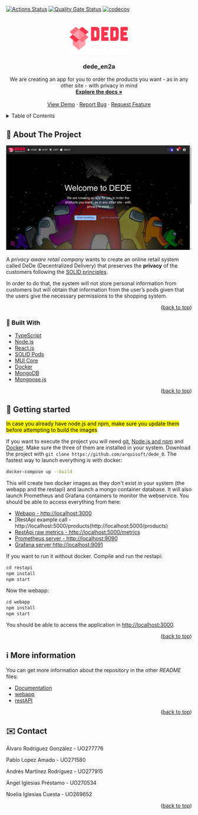 <!-- PROJECT SHIELDS -->

[![Actions Status](https://github.com/arquisoft/dede_0/workflows/CI%20for%20ASW2122/badge.svg)](https://github.com/arquisoft/dede_en2a/actions)
[![Quality Gate Status](https://sonarcloud.io/api/project_badges/measure?project=Arquisoft_dede_en2a&metric=alert_status)](https://sonarcloud.io/summary/new_code?id=Arquisoft_dede_en2a)
[![codecov](https://codecov.io/gh/Arquisoft/dede_en2a/branch/master/graph/badge.svg?token=SWHCUcan8c)](https://codecov.io/gh/Arquisoft/dede_en2a)

<!-- PROJECT LOGO -->

<br />
<div align="center">
  <a href="https://www.dedeen2a.tk/">
    <img src="webapp/src/images/dede_logo.svg" alt="DEDE EN 2A" width="160" height="80">
  </a>

<h3 align="center">dede_en2a</h3>

  <p align="center">
    We are creating an app for you to order the products you want - as in any other site - with privacy in mind
    <br />
    <a href="https://arquisoft.github.io/dede_en2a/"><strong>Explore the docs »</strong></a>
    <br />
    <br />
    <a href="https://www.dedeen2a.tk/">View Demo</a>
    ·
    <a href="https://github.com/Arquisoft/dede_en2a/issues">Report Bug</a>
    ·
    <a href="https://github.com/Arquisoft/dede_en2a/issues">Request Feature</a>
  </p>
</div>

<!-- TABLE OF CONTENTS -->
<details>
  <summary>Table of Contents</summary>
  <ol>
    <li>
      <a href="#🤔-about-the-project">About The Project</a>
      <ul>
        <li><a href="#🚧-built-with">Built With</a></li>
      </ul>
    </li>
    <li>
      <a href="#🏁-getting-started">Getting Started</a>
    </li>
        <li>
      <a href="#ℹ️-more-information">More Information</a>
    </li>
    <li><a href="#✉️-contact">Contact</a></li>
  </ol>
</details>

<!-- ABOUT THE PROJECT -->

## 🤔 About The Project

![DEDE_screenshot](webapp/src/images/product-screenshot.png)

A _privacy aware retail company_ wants to create an online retail system called DeDe (Decentralized Delivery) that preserves the **privacy** of the customers following the [SOLID principles](https://solidproject.org/).

In order to do that, the system will not store personal information from customers but will obtain that information from the user’s pods given that the users give the necessary permissions to the shopping system.

<p align="right">(<a href="#top">back to top</a>)</p>

### 🚧 Built With

- [TypeScript](https://www.typescriptlang.org/)
- [Node.js](https://nodejs.org/es/)
- [React.js](https://reactjs.org/)
- [SOLID Pods](https://solidproject.org/)
- [MUI Core](https://mui.com/)
- [Docker](https://www.docker.com/)
- [MongoDB](https://www.mongodb.com/)
- [Mongoose.js](https://mongoosejs.com/)

<p align="right">(<a href="#top">back to top</a>)</p>

<!-- GETTING STARTED -->

## 🏁 Getting started

<mark>In case you already have node.js and npm, make sure you update them before attempting to build the images</mark>

If you want to execute the project you will need [git](https://git-scm.com/downloads), [Node.js and npm](https://www.npmjs.com/get-npm) and [Docker](https://docs.docker.com/get-docker/). Make sure the three of them are installed in your system. Download the project with `git clone https://github.com/arquisoft/dede_0`. The fastest way to launch everything is with docker:

```bash
docker-compose up --build
```

This will create two docker images as they don't exist in your system (the webapp and the restapi) and launch a mongo container database. It will also launch Prometheus and Grafana containers to monitor the webservice. You should be able to access everything from here:

- [Webapp - http://localhost:3000](http://localhost:3000)
- [RestApi example call - http://localhost:5000/products(http://localhost:5000/products)
- [RestApi raw metrics - http://localhost:5000/metrics](http://localhost:5000/metrics)
- [Prometheus server - http://localhost:9090](http://localhost:9090)
- [Grafana server http://localhost:9091](http://localhost:9091)

If you want to run it without docker. Compile and run the restapi:

```shell
cd restapi
npm install
npm start
```

Now the webapp:

```shell
cd webapp
npm install
npm start
```

You should be able to access the application in [http://localhost:3000](http://localhost:3000).

<p align="right">(<a href="#top">back to top</a>)</p>

## ℹ️ More information

You can get more information about the repository in the other _README_ files:

- [Documentation](https://github.com/arquisoft/dede_en2a/tree/master/docs)
- [webapp](https://github.com/arquisoft/dede_en2a/tree/master/webapp)
- [restAPI](https://github.com/arquisoft/dede_en2a/tree/master/restapi)

<p align="right">(<a href="#top">back to top</a>)</p>

## ✉️ Contact

Álvaro Rodríguez González - UO277776

Pablo Lopez Amado - UO271580

Andrés Martínez Rodríguez - UO277915

Ángel Iglesias Préstamo - UO270534

Noelia Iglesias Cuesta - UO269652

<p align="right">(<a href="#top">back to top</a>)</p>
